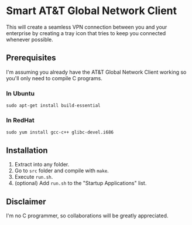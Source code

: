 # Smart AT&T Global Network Client

This will create a seamless VPN connection between you and your enterprise by
creating a tray icon that tries to keep you connected whenever possible.

## Prerequisites

I'm assuming you already have the AT&T Global Network Client working so you'll
only need to compile C programs.

### In Ubuntu

    sudo apt-get install build-essential

### In RedHat

    sudo yum install gcc-c++ glibc-devel.i686

## Installation

 1. Extract into any folder.
 2. Go to `src` folder and compile with `make`.
 3. Execute `run.sh`.
 4. (optional) Add `run.sh` to the "Startup Applications" list.

## Disclaimer

I'm no C programmer, so collaborations will be greatly appreciated.
